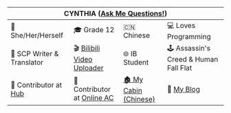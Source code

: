 <table><thead><tr><th colspan="4">CYNTHIA (<a href="http://cynthiawangqa.chatango.com/">Ask Me Questions!</a>)</th></tr></thead><tbody><tr><td>👩 She/Her/Herself</td><td>🎓 Grade 12</td><td>🇨🇳 Chinese</td><td>💻 Loves Programming</td></tr><tr><td> 📝 SCP Writer &amp; Translator</td><td>🎬 <a href="https://space.bilibili.com/277809595">Bilibili Video Uploader</a></td><td>🌐 IB Student</td><td>🕹 Assassin's Creed &amp; Human Fall Flat</td></tr><tr><td> 📝 Contributor at <a href="https://github.com/activeloopai/Hub" target="_blank" rel="noopener noreferrer">Hub</a></td><td>📝 Contributor at <a href="https://github.com/YunYouJun/air-conditioner/" target="_blank" rel="noopener noreferrer">Online AC</a></td><td><a href="http://cynthia-s-cabin.wikidot.com/">🏚 My Cabin (Chinese)</a></td><td>🔗 <a href="https://cynthia7979.github.io/">My Blog</a></td></tr></tbody></table>

<!--
**Cynthia7979/Cynthia7979** is a ✨ _special_ ✨ repository because its `README.md` (this file) appears on your GitHub profile.

Here are some ideas to get you started:

- 🔭 I’m currently working on ...
- 🌱 I’m currently learning ...
- 👯 I’m looking to collaborate on ...
- 🤔 I’m looking for help with ...
- 💬 Ask me about ...
- 📫 How to reach me: ...
- 😄 Pronouns: ...
- ⚡ Fun fact: ...
-->
